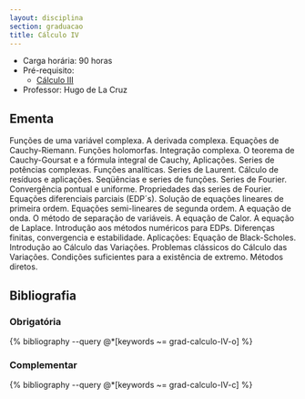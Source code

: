 ```yaml
---
layout: disciplina
section: graduacao
title: Cálculo IV
---
```


- Carga horária: 90 horas 
- Pré-requisito:
    - [Cálculo III](calculo-III.html)
- Professor: Hugo de La Cruz

## Ementa

Funções de uma variável complexa.  A derivada complexa. Equações de
Cauchy-Riemann. Funções holomorfas. Integração complexa. O teorema de
Cauchy-Goursat e a fórmula integral de Cauchy, Aplicações. Series de
potências complexas.  Funções analíticas. Series de Laurent.  Cálculo
de resíduos e aplicações. Seqüências e series de funções. Series de
Fourier. Convergência pontual e uniforme. Propriedades das series de
Fourier. Equações diferenciais parciais (EDP´s). Solução de equações
lineares de primeira ordem. Equações semi-lineares de segunda ordem. A
equação de onda. O método de separação de variáveis. A equação de
Calor. A equação de Laplace. Introdução aos métodos numéricos para
EDPs. Diferenças finitas, convergencia e estabilidade.  Aplicações:
Equação de Black-Scholes. Introdução ao Cálculo das
Variações. Problemas clássicos do Cálculo das Variações. Condições
suficientes para a existência de extremo. Métodos diretos.

## Bibliografia

### Obrigatória

{% bibliography --query @*[keywords ~= grad-calculo-IV-o] %}

### Complementar

{% bibliography --query @*[keywords ~= grad-calculo-IV-c] %}
